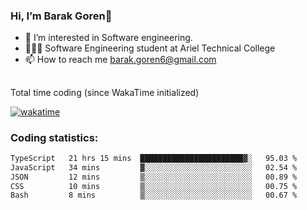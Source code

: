 ###  Hi, I’m Barak Goren👋
- 👀 I’m interested in Software engineering.
- 👨🏼‍🎓 Software Engineering student at Ariel Technical College
- 📫 How to reach me barak.goren6@gmail.com
##
Total time coding (since WakaTime initialized)

[![wakatime](https://wakatime.com/badge/user/5cc5ec80-a806-4ca2-a704-db29274e48cd.svg)](https://wakatime.com/@5cc5ec80-a806-4ca2-a704-db29274e48cd)

   
### Coding statistics:

<!--START_SECTION:waka-->

```txt
TypeScript   21 hrs 15 mins  ███████████████████████▓░   95.03 %
JavaScript   34 mins         ▓░░░░░░░░░░░░░░░░░░░░░░░░   02.54 %
JSON         12 mins         ▒░░░░░░░░░░░░░░░░░░░░░░░░   00.89 %
CSS          10 mins         ▒░░░░░░░░░░░░░░░░░░░░░░░░   00.75 %
Bash         8 mins          ▒░░░░░░░░░░░░░░░░░░░░░░░░   00.67 %
```

<!--END_SECTION:waka-->

<!---
barakgoren/barakgoren is a ✨ special ✨ repository because its `README.md` (this file) appears on your GitHub profile.
You can click the Preview link to take a look at your changes.
--->
